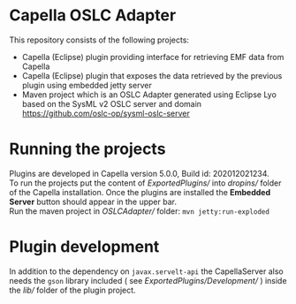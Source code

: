 # Capella OSLC Adapter #
This repository consists of the following projects:

- Capella (Eclipse) plugin providing interface for retrieving EMF data from Capella
- Capella (Eclipse) plugin that exposes the data retrieved by the previous plugin using embedded jetty server
- Maven project which is an OSLC Adapter generated using Eclipse Lyo based on the SysML v2 OSLC server and domain https://github.com/oslc-op/sysml-oslc-server 


# Running the projects #
Plugins are developed in Capella version 5.0.0, Build id: 202012021234.\
To run the projects put the content of *ExportedPlugins/* into *dropins/* folder of the Capella installation.
Once the plugins are installed the **Embedded Server** button should appear in the upper bar.\
Run the maven project in *OSLCAdapter/* folder: `mvn jetty:run-exploded`

# Plugin development #
In addition to the dependency on `javax.servelt-api` the CapellaServer also needs the `gson` library included ( see *ExportedPlugins/Development/* ) inside the *lib/* folder of the plugin project.
